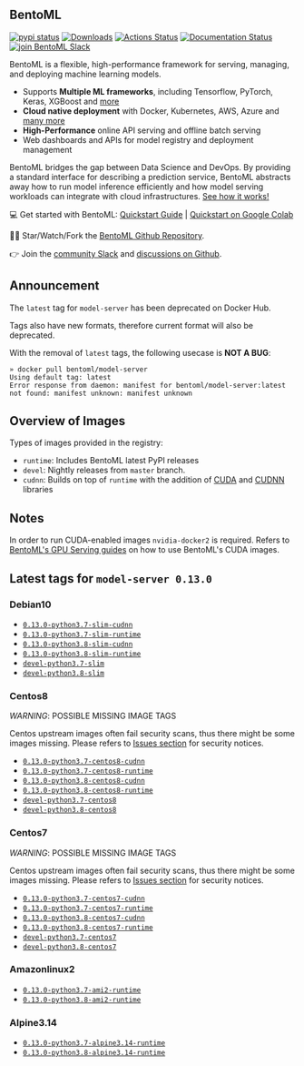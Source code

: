 ## BentoML

[![pypi status](https://img.shields.io/pypi/v/bentoml.svg?style=flat-square)](https://pypi.org/project/BentoML) [![Downloads](https://pepy.tech/badge/bentoml)](https://pepy.tech/project/bentoml) [![Actions Status](https://github.com/bentoml/bentoml/workflows/BentoML-CI/badge.svg)](https://github.com/bentoml/bentoml/actions) [![Documentation Status](https://readthedocs.org/projects/bentoml/badge/?version=latest&style=flat-square)](https://docs.bentoml.org/) [![join BentoML Slack](https://badgen.net/badge/Join/BentoML%20Slack/cyan?icon=slack&style=flat-square)](https://join.slack.com/t/bentoml/shared_invite/enQtNjcyMTY3MjE4NTgzLTU3ZDc1MWM5MzQxMWQxMzJiNTc1MTJmMzYzMTYwMjQ0OGEwNDFmZDkzYWQxNzgxYWNhNjAxZjk4MzI4OGY1Yjg)

BentoML is a flexible, high-performance framework for serving, managing, and deploying machine learning models.

-   Supports **Multiple ML frameworks**, including Tensorflow, PyTorch, Keras, XGBoost and [more](https://docs.bentoml.org/en/latest/frameworks.html#frameworks-page)
-   **Cloud native deployment** with Docker, Kubernetes, AWS, Azure and [many more](https://docs.bentoml.org/en/latest/deployment/index.html#deployments-page)
-   **High-Performance** online API serving and offline batch serving
-   Web dashboards and APIs for model registry and deployment management

BentoML bridges the gap between Data Science and DevOps. By providing a standard interface for describing a prediction service, BentoML abstracts away how to run model inference efficiently and how model serving workloads can integrate with cloud infrastructures. [See how it works!](https://github.com/bentoml/BentoML#introduction)

💻 Get started with BentoML: [Quickstart Guide](https://docs.bentoml.org/en/latest/quickstart.html#getting-started-page) | [Quickstart on Google Colab](https://colab.research.google.com/github/bentoml/BentoML/blob/master/guides/quick-start/bentoml-quick-start-guide.ipynb)

👩‍💻 Star/Watch/Fork the [BentoML Github Repository](https://github.com/bentoml/BentoML).

👉 Join the [community Slack](https://join.slack.com/t/bentoml/shared_invite/enQtNjcyMTY3MjE4NTgzLTU3ZDc1MWM5MzQxMWQxMzJiNTc1MTJmMzYzMTYwMjQ0OGEwNDFmZDkzYWQxNzgxYWNhNjAxZjk4MzI4OGY1Yjg) and [discussions on Github](https://github.com/bentoml/BentoML/discussions).

## Announcement

The `latest` tag for `model-server` has been deprecated on Docker Hub.

Tags also have new formats, therefore current format will also be deprecated.

With the removal of `latest` tags, the following usecase is **NOT A BUG**:

```shell
» docker pull bentoml/model-server
Using default tag: latest
Error response from daemon: manifest for bentoml/model-server:latest
not found: manifest unknown: manifest unknown
```

## Overview of Images

Types of images provided in the registry:
- `runtime`: Includes BentoML latest PyPI releases
- `devel`: Nightly releases from `master` branch.
- `cudnn`: Builds on top of `runtime` with the addition of [CUDA](https://developer.nvidia.com/gpu-accelerated-libraries) and [CUDNN](https://developer.nvidia.com/cudnn) libraries

## Notes

In order to run CUDA-enabled images `nvidia-docker2` is required. Refers to [BentoML's GPU Serving guides](https://docs.bentoml.org/en/latest/guides/gpu_serving.html) on how to use BentoML's CUDA images.

## Latest tags for `model-server 0.13.0`

### Debian10

- [`0.13.0-python3.7-slim-cudnn`](https://github.com/bentoml/BentoML/tree/master/docker/generated/model-server/debian10/cudnn/Dockerfile)
- [`0.13.0-python3.7-slim-runtime`](https://github.com/bentoml/BentoML/tree/master/docker/generated/model-server/debian10/runtime/Dockerfile)
- [`0.13.0-python3.8-slim-cudnn`](https://github.com/bentoml/BentoML/tree/master/docker/generated/model-server/debian10/cudnn/Dockerfile)
- [`0.13.0-python3.8-slim-runtime`](https://github.com/bentoml/BentoML/tree/master/docker/generated/model-server/debian10/runtime/Dockerfile)
- [`devel-python3.7-slim`](https://github.com/bentoml/BentoML/tree/master/docker/generated/model-server/debian10/devel/Dockerfile)
- [`devel-python3.8-slim`](https://github.com/bentoml/BentoML/tree/master/docker/generated/model-server/debian10/devel/Dockerfile)

### Centos8

*WARNING*: POSSIBLE MISSING IMAGE TAGS

Centos upstream images often fail security scans, thus there might be some images missing. Please refers to [Issues section](https://github.com/bentoml/BentoML/issues) for security notices.

- [`0.13.0-python3.7-centos8-cudnn`](https://github.com/bentoml/BentoML/tree/master/docker/generated/model-server/centos8/cudnn/Dockerfile)
- [`0.13.0-python3.7-centos8-runtime`](https://github.com/bentoml/BentoML/tree/master/docker/generated/model-server/centos8/runtime/Dockerfile)
- [`0.13.0-python3.8-centos8-cudnn`](https://github.com/bentoml/BentoML/tree/master/docker/generated/model-server/centos8/cudnn/Dockerfile)
- [`0.13.0-python3.8-centos8-runtime`](https://github.com/bentoml/BentoML/tree/master/docker/generated/model-server/centos8/runtime/Dockerfile)
- [`devel-python3.7-centos8`](https://github.com/bentoml/BentoML/tree/master/docker/generated/model-server/centos8/devel/Dockerfile)
- [`devel-python3.8-centos8`](https://github.com/bentoml/BentoML/tree/master/docker/generated/model-server/centos8/devel/Dockerfile)

### Centos7

*WARNING*: POSSIBLE MISSING IMAGE TAGS

Centos upstream images often fail security scans, thus there might be some images missing. Please refers to [Issues section](https://github.com/bentoml/BentoML/issues) for security notices.

- [`0.13.0-python3.7-centos7-cudnn`](https://github.com/bentoml/BentoML/tree/master/docker/generated/model-server/centos7/cudnn/Dockerfile)
- [`0.13.0-python3.7-centos7-runtime`](https://github.com/bentoml/BentoML/tree/master/docker/generated/model-server/centos7/runtime/Dockerfile)
- [`0.13.0-python3.8-centos7-cudnn`](https://github.com/bentoml/BentoML/tree/master/docker/generated/model-server/centos7/cudnn/Dockerfile)
- [`0.13.0-python3.8-centos7-runtime`](https://github.com/bentoml/BentoML/tree/master/docker/generated/model-server/centos7/runtime/Dockerfile)
- [`devel-python3.7-centos7`](https://github.com/bentoml/BentoML/tree/master/docker/generated/model-server/centos7/devel/Dockerfile)
- [`devel-python3.8-centos7`](https://github.com/bentoml/BentoML/tree/master/docker/generated/model-server/centos7/devel/Dockerfile)

### Amazonlinux2

- [`0.13.0-python3.7-ami2-runtime`](https://github.com/bentoml/BentoML/tree/master/docker/generated/model-server/amazonlinux2/runtime/Dockerfile)
- [`0.13.0-python3.8-ami2-runtime`](https://github.com/bentoml/BentoML/tree/master/docker/generated/model-server/amazonlinux2/runtime/Dockerfile)

### Alpine3.14

- [`0.13.0-python3.7-alpine3.14-runtime`](https://github.com/bentoml/BentoML/tree/master/docker/generated/model-server/alpine3.14/runtime/Dockerfile)
- [`0.13.0-python3.8-alpine3.14-runtime`](https://github.com/bentoml/BentoML/tree/master/docker/generated/model-server/alpine3.14/runtime/Dockerfile)

